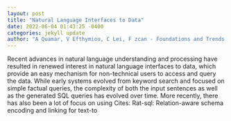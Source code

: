 ```yaml
--- 
layout: post 
title: "Natural Language Interfaces to Data" 
date: 2022-06-04 01:43:25 -0400 
categories: jekyll update 
author: "A Quamar, V Efthymiou, C Lei, F zcan - Foundations and Trends in Databases, 2022" 
--- 
```

Recent advances in natural language understanding and processing have resulted in renewed interest in natural language interfaces to data, which provide an easy mechanism for non-technical users to access and query the data. While early systems evolved from keyword search and focused on simple factual queries, the complexity of both the input sentences as well as the generated SQL queries has evolved over time. More recently, there has also been a lot of focus on using Cites: Rat-sql: Relation-aware schema encoding and linking for text-to